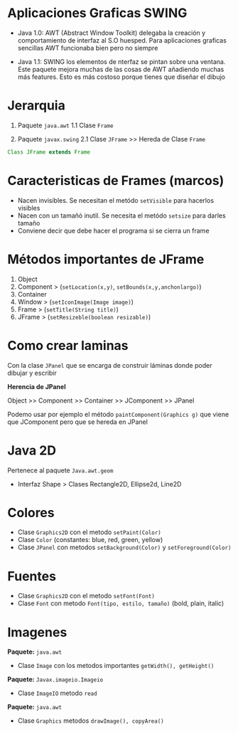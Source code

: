 # Aplicaciones Graficas SWING

- Java 1.0: AWT (Abstract Window Toolkit) delegaba la creación y comportamiento de interfaz al S.O huesped. Para aplicaciones graficas sencillas AWT funcionaba bien pero no siempre

- Java 1.1: SWING los elementos de nterfaz se pintan sobre una ventana. Este paquete mejora muchas de las cosas de AWT añadiendo muchas más features. Esto es más costoso porque tienes que diseñar el dibujo 

# Jerarquia

1. Paquete `java.awt`
    1.1 Clase `Frame`

2. Paquete `javax.swing`
    2.1 Clase `JFrame` >> Hereda de Clase `Frame`

```java
Class JFrame extends Frame
```

# Caracteristicas de Frames (marcos)

- Nacen invisibles. Se necesitan el metódo `setVisible` para hacerlos visibles
- Nacen con un tamañó inutil. Se necesita el metódo `setsize` para darles tamaño
- Conviene decir que debe hacer el programa si se cierra un frame

# Métodos importantes de JFrame
1. Object
2. Component > (`setLocation(x,y)`, `setBounds(x,y,anchonlargo)`)
3. Container
4. Window > (`setIconImage(Image image)`)
5. Frame > (`setTitle(String title)`)
6. JFrame > (`setResizeble(boolean resizable)`)

# Como crear laminas

Con la clase `JPanel` que se encarga de construir láminas donde poder dibujar y escribir

**Herencia de JPanel**

Object >> Component >> Container >> JComponent >> JPanel

Podemo usar por ejemplo el método `paintComponent(Graphics g)` que viene que JComponent pero que se hereda en JPanel

# Java 2D
Pertenece al paquete `Java.awt.geom`

- Interfaz Shape > Clases Rectangle2D, Ellipse2d, Line2D

# Colores

- Clase `Graphics2D` con el metodo `setPaint(Color)`
- Clase `Color` (constantes: blue, red, green, yellow)
- Clase `JPanel` con metodos `setBackground(Color)` y `setForeground(Color)`

# Fuentes

- Clase `Graphics2D` con el metodo `setFont(Font)`
- Clase `Font` con metodo `Font(tipo, estilo, tamaño)` (bold, plain, italic)

# Imagenes
**Paquete:** `java.awt`
- Clase `Image` con los metodos importantes `getWidth(), getHeight()`

**Paquete:** `Javax.imageio.Imageio`
- Clase `ImageIO` metodo `read`

**Paquete:** `java.awt`
- Clase `Graphics` metodos `drawImage(), copyArea()`
